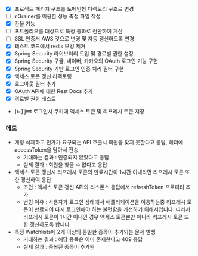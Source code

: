 
- [x] 프로젝트 패키지 구조를 도메인형 디렉토리 구조로 변경
- [ ] nGrainer를 이용한 성능 측정 파일 작성
- [x] 환율 기능
- [ ] 포트폴리오를 대상으로 특정 통화로 전환하여 계산
- [ ] SSL 인증서 AWS 것으로 변경 및 자동 갱신하도록 변경
- [x] 테스트 코드에서 redis 모킹 제거
- [x] Spring Security 라이브러리 도입 및 경로별 권한 설정
- [x] Spring Security 구굴, 네이버, 카카오의 OAuth 로그인 기능 구현
- [x] Spring Security 기반 로그인 인증 처리 필터 구현
- [x] 액세스 토큰 갱신 리팩토링
- [x] 로그아웃 필터 추가
- [x] OAuth API에 대한 Rest Docs 추가
- [x] 경로별 권한 테스트
- [ㅌ] jwt 로그인시 쿠키에 액세스 토큰 및 리프레시 토큰 저장

### 메모
- 계정 삭제하고 인가가 요구되는 API 호출시 회원을 찾지 못한다고 응답, 헤더에 accessToken을 담아서 전송
	- 기대하는 결과 : 인증되지 않았다고 응답
	- 실제 결과 : 회원을 찾을 수 없다고 응답
- 액세스 토큰 갱신시 리프레시 토큰의 만료시간이 1시간 이내라면 리프레시 토큰 또한 갱신하여 응답
	- 조건 : 액세스 토큰 갱신 API의 리스폰스 응답에서 refreshToken 프로퍼티 추가
	- 변경 이유 : 사용자가 로그인 상태에서 애플리케이션을 이용하는중 리프레시 토큰이 만료되어 다시 로그인해야 하는 불편함을 개선하기 위해서입니다. 따라서 리프레시 토큰이 1시간 이내인 경우 액세스 토큰뿐만 아니라 리프레시 토큰 또한 갱신하도록 합니다.
- 특정 Watchlists에 2개 이상의 동일한 종목이 추가되는 문제 발생
	- 기대하는 결과 : 해당 종목은 이미 존재한다고 409 응답
	- 실제 결과 : 중복된 종목이 추가됨
